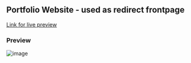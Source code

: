  ## Portfolio Website - used as redirect frontpage
 [Link for live preview](http://denzariu.github.io/)
### Preview
![image](https://user-images.githubusercontent.com/40743579/216783211-61759ef8-0992-48fc-b694-74036997dec9.png)

